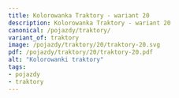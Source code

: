 ```yaml
---
title: Kolorowanka Traktory - wariant 20
description: Kolorowanka Traktory - wariant 20
canonical: /pojazdy/traktory/
variant_of: traktory
image: /pojazdy/traktory/20/traktory-20.svg
pdf: /pojazdy/traktory/20/traktory-20.pdf
alt: "Kolorowanki traktory"
tags:
- pojazdy
- traktory
---
```

